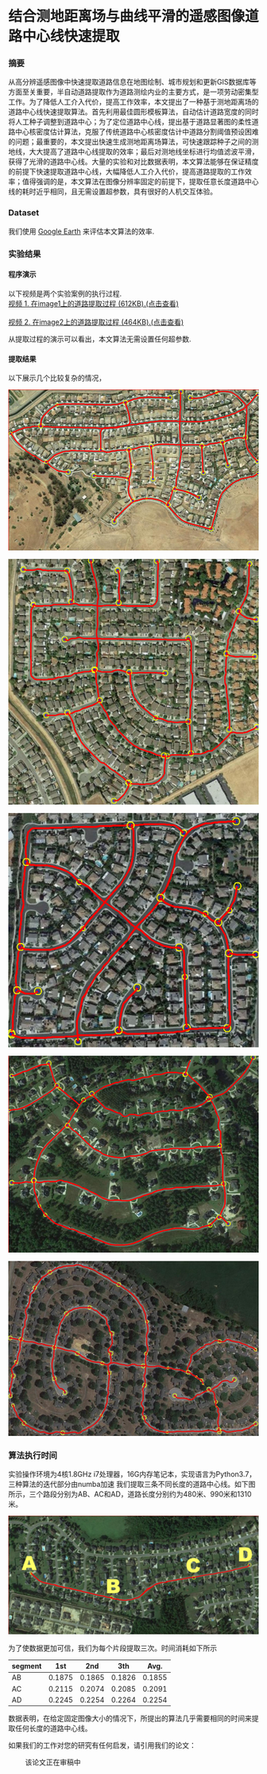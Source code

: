 # 结合测地距离场与曲线平滑的遥感图像道路中心线快速提取
### 摘要 
从高分辨遥感图像中快速提取道路信息在地图绘制、城市规划和更新GIS数据库等方面至关重要，半自动道路提取作为道路测绘内业的主要方式，是一项劳动密集型工作。为了降低人工介入代价，提高工作效率，本文提出了一种基于测地距离场的道路中心线快速提取算法。首先利用最佳圆形模板算法，自动估计道路宽度的同时将人工种子调整到道路中心；为了定位道路中心线，提出基于道路显著图的柔性道路中心核密度估计算法，克服了传统道路中心核密度估计中道路分割阈值预设困难的问题；最重要的，本文提出快速生成测地距离场算法，可快速跟踪种子之间的测地线，大大提高了道路中心线提取的效率；最后对测地线坐标进行均值滤波平滑，获得了光滑的道路中心线。大量的实验和对比数据表明，本文算法能够在保证精度的前提下快速提取道路中心线，大幅降低人工介入代价，提高道路提取的工作效率；值得强调的是，本文算法在图像分辨率固定的前提下，提取任意长度道路中心线的耗时近乎相同，且无需设置超参数，具有很好的人机交互体验。

### Dataset
我们使用 [Google Earth](http://www.escience.cn/people/guangliangcheng/Datasets.html) 来评估本文算法的效率.


### 实验结果

#### 程序演示
以下视频是两个实验案例的执行过程.  
<a href='videos/demo1.mp4?raw=true'/>视频 1. 在image1上的道路提取过程 (612KB).(点击查看)</a>
<br />
<br />
<a href='videos/demo2.mp4?raw=true'/>视频 2. 在image2上的道路提取过程 (464KB).(点击查看)</a>

从提取过程的演示可以看出，本文算法无需设置任何超参数.

#### 提取结果
以下展示几个比较复杂的情况，
<p>
    <img src='images/image11.png?raw=true' />
</p>
<p>
    <img src='images/image13.png?raw=true' />
</p>
<p>
    <img src='images/image20.png?raw=true' />
</p>
<p>
    <img src='images/image34.png?raw=true' />
</p>
<p>
    <img src='images/image155.jpg?raw=true' />
</p>


<h3> 算法执行时间 </h3>

实验操作环境为4核1.8GHz i7处理器，16G内存笔记本，实现语言为Python3.7，三种算法的迭代部分由numba加速
我们提取三条不同长度的道路中心线。如下图所示，三个路段分别为AB、AC和AD，道路长度分别约为480米、990米和1310米。
<p>
    <img src='images/Fig8-c.png?raw=true' />
</p>  
为了使数据更加可信，我们为每个片段提取三次。时间消耗如下所示

|segment|1st|2nd|3th|Avg.|
|:--- | :---: | :---: | :---: | :---: |
|AB	|0.1875	|0.1865	|0.1826	|0.1855| 
|AC	|0.2115	|0.2074	|0.2085	|0.2091|
|AD	|0.2245	|0.2254	|0.2264	|0.2254|

数据表明，在给定固定图像大小的情况下，所提出的算法几乎需要相同的时间来提取任何长度的道路中心线。

如果我们的工作对您的研究有任何启发，请引用我们的论文：

<pre>
    该论文正在审稿中

</pre>